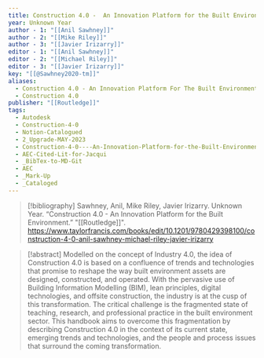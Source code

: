 ```yaml
---
title: Construction 4.0 -  An Innovation Platform for the Built Environment
year: Unknown Year
author - 1: "[[Anil Sawhney]]"
author - 2: "[[Mike Riley]]"
author - 3: "[[Javier Irizarry]]"
editor - 1: "[[Anil Sawhney]]"
editor - 2: "[[Michael Riley]]"
editor - 3: "[[Javier Irizarry]]"
key: "[[@Sawhney2020-tm]]"
aliases:
  - Construction 4.0 - An Innovation Platform For The Built Environment
  - Construction 4.0
publisher: "[[Routledge]]"
tags:
  - Autodesk
  - Construction-4-0
  - Notion-Catalogued
  - 2_Upgrade-MAY-2023
  - Construction-4-0----An-Innovation-Platform-for-the-Built-Environment
  - AEC-Cited-Lit-for-Jacqui
  - _BibTex-to-MD-Git
  - AEC
  - _Mark-Up
  - _Cataloged
---
```


> [!bibliography]
> Sawhney, Anil, Mike Riley, Javier Irizarry. Unknown Year. “Construction 4.0 -  An Innovation Platform for the Built Environment.” "[[Routledge]]". https://www.taylorfrancis.com/books/edit/10.1201/9780429398100/construction-4-0-anil-sawhney-michael-riley-javier-irizarry

> [!abstract]
> Modelled on the concept of Industry 4.0, the idea of Construction 4.0 is based on a confluence of trends and technologies that promise to reshape the way built environment assets are designed, constructed, and operated. With the pervasive use of Building Information Modelling (BIM), lean principles, digital technologies, and offsite construction, the industry is at the cusp of this transformation. The critical challenge is the fragmented state of teaching, research, and professional practice in the built environment sector. This handbook aims to overcome this fragmentation by describing Construction 4.0 in the context of its current state, emerging trends and technologies, and the people and process issues that surround the coming transformation.